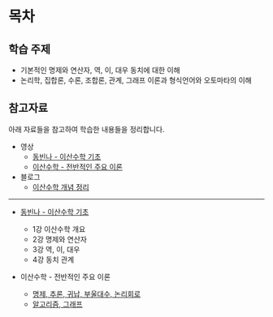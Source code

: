 # 목차

## 학습 주제

- 기본적인 명제와 연산자, 역, 이, 대우 동치에 대한 이해
- 논리학, 집합론, 수론, 조합론, 관계, 그래프 이론과 형식언어와 오토마타의 이해

## 참고자료

아래 자료들을 참고하여 학습한 내용들을 정리합니다.

- 영상
  - [동빈나 - 이산수학 기초](https://www.youtube.com/playlist?list=PLRx0vPvlEmdDgOIBt9MKQl-uMVrxtac4n)
  - [이산수학 - 전반적인 주요 이론](https://www.youtube.com/playlist?list=PLW8wOTYOluvFr4favjXEVXMghqQNYOOqI)
- 블로그
  - [이산수학 개념 정리](https://brunch.co.kr/@toughrogrammer/8)

------

- [동빈나 - 이산수학 기초](이산수학_기초.md)
  - 1강 이산수학 개요
  - 2강 명제와 연산자
  - 3강 역, 이, 대우
  - 4강 동치 관계

- 이산수학 - 전반적인 주요 이론
  - [명제, 추론, 귀납, 부울대수, 논리회로](명제,추론,귀납,부울대수,논리회로.md)
  - [알고리즘, 그래프](알고리즘,그래프.md)

